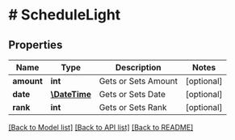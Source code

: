 # # ScheduleLight

## Properties

Name | Type | Description | Notes
------------ | ------------- | ------------- | -------------
**amount** | **int** | Gets or Sets Amount | [optional] 
**date** | [**\DateTime**](\DateTime.md) | Gets or Sets Date | [optional] 
**rank** | **int** | Gets or Sets Rank | [optional] 

[[Back to Model list]](../../README.md#documentation-for-models) [[Back to API list]](../../README.md#documentation-for-api-endpoints) [[Back to README]](../../README.md)



